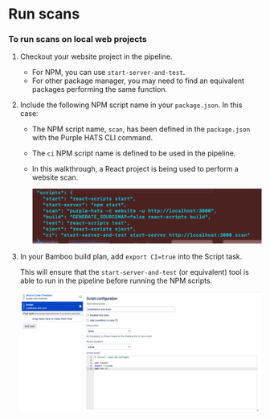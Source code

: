 # Run scans


### To run scans on local web projects

1. Checkout your website project in the pipeline. 
    - For NPM, you can use `start-server-and-test`. 
    - For other package manager, you may need to find an equivalent packages performing the same function.
1. Include the following NPM script name in your `package.json`. In this case:
    - The NPM script name, `scan`, has been defined in the `package.json` with the Purple HATS CLI command. 
    - The `ci` NPM script name is defined to be used in the pipeline.
    - In this walkthrough, a React project is being used to perform a website scan.

        ![NPM Script](./images/purple-hats-npm-script.png)
1. In your Bamboo build plan, add `export CI=true` into the Script task. 
    
    This will ensure that the `start-server-and-test` (or equivalent) tool is able to run in the pipeline before running the NPM scripts.  

    <kbd>![Bamboo Build Plan](./images/purple-hats-bamboo-build-plan.png)